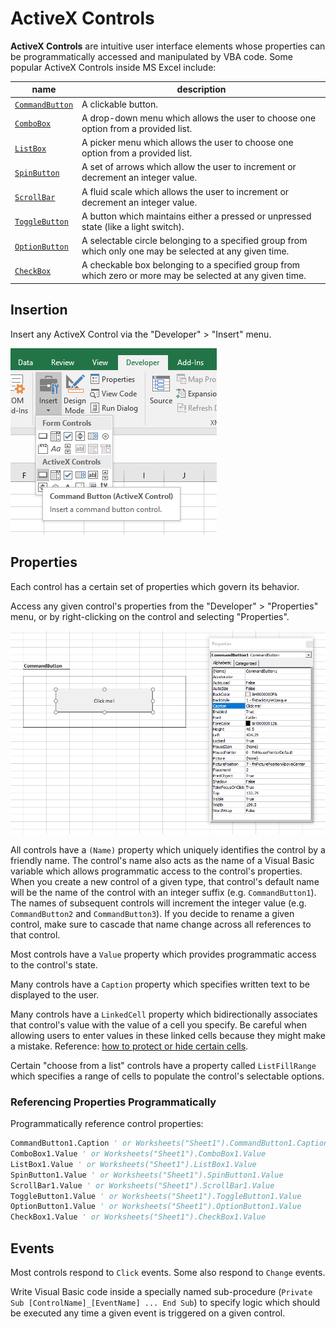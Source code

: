 # ActiveX Controls

**ActiveX Controls** are intuitive user interface elements whose properties can be programmatically accessed and manipulated by VBA code. Some popular ActiveX Controls inside MS Excel include:

name | description
--- | ---
[`CommandButton`](command-buttons.md) | A clickable button.
[`ComboBox`](combo-boxes.md) | A drop-down menu which allows the user to choose one option from a provided list.
[`ListBox`](list-boxes.md) | A picker menu which allows the user to choose one option from a provided list.
[`SpinButton`](spin-buttons.md) | A set of arrows which allow the user to increment or decrement an integer value.
[`ScrollBar`](scroll-bars.md) | A fluid scale which allows the user to increment or decrement an integer value.
[`ToggleButton`](toggle-buttons.md) | A button which maintains either a pressed or unpressed state (like a light switch).
[`OptionButton`](option-buttons.md) | A selectable circle belonging to a specified group from which only one may be selected at any given time.
[`CheckBox`](check-boxes.md) | A checkable box belonging to a specified group from which zero or more may be selected at any given time.

## Insertion

Insert any ActiveX Control via the "Developer" > "Insert" menu.

![A screenshot of the "Developer" > "Insert" menu.](/img/notes/activex-controls/inserting-a-control.png)

## Properties

Each control has a certain set of properties which govern its behavior.

Access any given control's properties from the "Developer" > "Properties" menu, or by right-clicking on the control and selecting "Properties".

![a menu depicting a control's properties. on the left are the property names and on the right are their respective values](/img/notes/activex-controls/command-button-properties.png)

All controls have a `(Name)` property which uniquely identifies the control by a friendly name. The control's name also acts as the name of a Visual Basic variable which allows programmatic access to the control's properties. When you create a new control of a given type, that control's default name will be the name of the control with an integer suffix (e.g. `CommandButton1`). The names of subsequent controls will increment the integer value (e.g. `CommandButton2` and `CommandButton3`). If you decide to rename a given control, make sure to cascade that name change across all references to that control.

Most controls have a `Value` property which provides programmatic access to the control's state.

Many controls have a `Caption` property which specifies written text to be displayed to the user.

Many controls have a `LinkedCell` property which bidirectionally associates that control's value with the value of a cell you specify. Be careful when allowing users to enter values in these linked cells because they might make a mistake. Reference: [how to protect or hide certain cells](https://support.microsoft.com/en-us/help/214081/xl-how-to-lock-individual-cells-in-a-worksheet).

Certain "choose from a list" controls have a property called `ListFillRange` which specifies a range of cells to populate the control's selectable options.

### Referencing Properties Programmatically

Programmatically reference control properties:

```vb
CommandButton1.Caption ' or Worksheets("Sheet1").CommandButton1.Caption
ComboBox1.Value ' or Worksheets("Sheet1").ComboBox1.Value
ListBox1.Value ' or Worksheets("Sheet1").ListBox1.Value
SpinButton1.Value ' or Worksheets("Sheet1").SpinButton1.Value
ScrollBar1.Value ' or Worksheets("Sheet1").ScrollBar1.Value
ToggleButton1.Value ' or Worksheets("Sheet1").ToggleButton1.Value
OptionButton1.Value ' or Worksheets("Sheet1").OptionButton1.Value
CheckBox1.Value ' or Worksheets("Sheet1").CheckBox1.Value
```

## Events

Most controls respond to `Click` events. Some also respond to `Change` events.

Write Visual Basic code inside a specially named sub-procedure (`Private Sub [ControlName]_[EventName] ... End Sub`) to specify logic which should be executed any time a given event is triggered on a given control.
